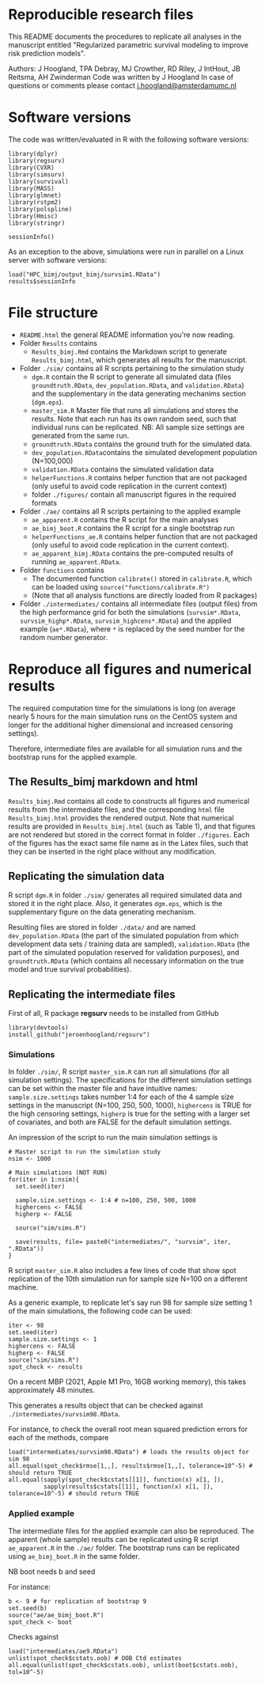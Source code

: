 # Reproducible research files

This README documents the procedures to replicate all analyses in the manuscript entitled 
"Regularized parametric survival modeling to improve risk prediction models".

Authors: J Hoogland, TPA Debray, MJ Crowther, RD Riley, J IntHout, JB Reitsma, AH Zwinderman
Code was written by J Hoogland
In case of questions or comments please contact j.hoogland@amsterdamumc.nl

# Software versions

The code was written/evaluated in R with the following software versions:

```{r, include=FALSE}
library(dplyr)
library(regsurv)
library(CVXR)
library(simsurv)
library(survival)
library(MASS)
library(glmnet)
library(rstpm2)
library(polspline)
library(Hmisc)
library(stringr)
```

```{r, echo=FALSE}
sessionInfo()
```

As an exception to the above, simulations were run in parallel on a Linux server with software versions:

```{r, echo=FALSE}
load("HPC_bimj/output_bimj/survsim1.RData")
results$sessionInfo
```

# File structure

 * `README.html` the general README information you're now reading.
 * Folder `Results` contains 
   * `Results_bimj.Rmd` contains the Markdown script to generate `Results_bimj.html`, which generates all results for the manuscript.
 * Folder `./sim/` contains all R scripts pertaining to the simulation study
   * `dgm.R` contain the R script to generate all simulated data (files `groundtruth.RData`, `dev_population.RData`, and `validation.RData`) and the supplementary in the data generating mechanims section (`dgm.eps`).
   * `master_sim.R` Master file that runs all simulations and stores the results. Note that each run has its own random seed, such that individual runs can be replicated. NB: All sample size settings are generated from the same run.
   * `groundtruth.RData` contains the ground truth for the simulated data.
   * `dev_population.RData`contains the simulated development population (N=100,000)
   * `validation.RData` contains the simulated validation data
   * `helperFunctions.R` contains helper function that are not packaged (only useful to avoid code replication in the current context)
   * folder `./figures/` contain all manuscript figures in the required formats
 * Folder `./ae/` contains all R scripts pertaining to the applied example
   * `ae_apparent.R` contains the R script for the main analyses
   * `ae_bimj_boot.R` contains the R script for a single bootstrap run
   * `helperFunctions_ae.R` contains helper function that are not packaged (only useful to avoid code replication in the current context).
   * `ae_apparent_bimj.RData` contains the pre-computed results of running `ae_apparent.RData`.
 * Folder `functions` contains
   * The documented function `calibrate()` stored in `calibrate.R`, which can be loaded using `source("functions/calibrate.R")`
   * (Note that all analysis functions are directly loaded from R packages)
 * Folder `./intermediates/` contains all intermediate files (output files) from the high 
 performance grid for both the simulations (`survsim*.RData`, `survsim_highp*.RData`, 
 `survsim_highcens*.RData`) and the applied example (`ae*.RData`), where `*` is replaced by the seed number for the random number generator.
 
# Reproduce all figures and numerical results

The required computation time for the simulations is long (on average nearly 5 hours for the main simulation runs on the CentOS system and longer for the additional higher dimensional and increased censoring settings). 

Therefore, intermediate files are available for all simulation runs and the bootstrap runs for the applied example.

## The Results_bimj markdown and html

`Results_bimj.Rmd` contains all code to constructs all figures and numerical results from the intermediate files, and the corresponding `html` file `Results_bimj.html` provides the rendered output. Note that numerical results are provided in `Results_bimj.html` (such as Table 1), and that figures are not rendered but stored in the correct format in folder `./figures`. Each of the figures has the exact same file name as in the Latex files, such that they can be inserted in the right place without any modification. 

## Replicating the simulation data

R script `dgm.R` in folder `./sim/` generates all required simulated data and stored it in the right place. Also, it generates `dgm.eps`, which is the supplementary figure on the data generating mechanism. 

Resulting files are stored in folder `./data/` and are named `dev_population.RData` (the part of the simulated population from which development data sets / training data are sampled), `validation.RData` (the part of the simulated population reserved for validation purposes), and `groundtruth.RData` (which contains all necessary information on the true model and true survival probabilities).

## Replicating the intermediate files

First of all, R package **regsurv** needs to be installed from GitHub

```
library(devtools)
install_github("jeroenhoogland/regsurv")
```

### Simulations

In folder `./sim/`, R script `master_sim.R` can run all simulations (for all simulation settings). The specifications for the different simulation settings can be set within the master file and have intuitive names: `sample.size.settings` takes number 1:4 for each of the 4 sample size settings in the manuscript (N=100, 250, 500, 1000), `highercens` is TRUE for the high censoring settings, `higherp` is true for the setting with a larger set of covariates, and both are FALSE for the default simulation settings.

An impression of the script to run the main simulation settings is

```
# Master script to run the simulation study
nsim <- 1000

# Main simulations (NOT RUN)
for(iter in 1:nsim){
  set.seed(iter)
  
  sample.size.settings <- 1:4 # n=100, 250, 500, 1000
  highercens <- FALSE
  higherp <- FALSE 
  
  source("sim/sims.R")
  
  save(results, file= paste0("intermediates/", "survsim", iter, ".RData"))
}
```

R script `master_sim.R` also includes a few lines of code that show spot replication of the 10th simulation run for sample size N=100 on a different machine.

As a generic example, to replicate let's say run 98 for sample size setting 1 of the main simulations, the following code can be used:

```
iter <- 98
set.seed(iter)
sample.size.settings <- 1
highercens <- FALSE
higherp <- FALSE
source("sim/sims.R")
spot_check <- results
```

On a recent MBP (2021, Apple M1 Pro, 16GB working memory), this takes approximately 48 minutes.

This generates a results object that can be checked against `./intermediates/survsim98.RData`.

For instance, to check the overall root mean squared prediction errors for each of the methods, compare

```
load("intermediates/survsim98.RData") # loads the results object for sim 98
all.equal(spot_check$rmse[1,,], results$rmse[1,,], tolerance=10^-5) # should return TRUE
all.equal(sapply(spot_check$cstats[[1]], function(x) x[1, ]), 
          sapply(results$cstats[[1]], function(x) x[1, ]), tolerance=10^-5) # should return TRUE
```

### Applied example

The intermediate files for the applied example can also be reproduced. The apparent (whole sample) results can be replicated using R script `ae_apparent.R` in the `./ae/` folder. The bootstrap runs can be replicated using `ae_bimj_boot.R` in the same folder.

NB boot needs b and seed

For instance:

```
b <- 9 # for replication of bootstrap 9
set.seed(b)
source("ae/ae_bimj_boot.R")
spot_check <- boot
```

Checks against

```
load("intermediates/ae9.RData") 
unlist(spot_check$cstats.oob) # OOB Ctd estimates
all.equal(unlist(spot_check$cstats.oob), unlist(boot$cstats.oob), tol=10^-5)
```

